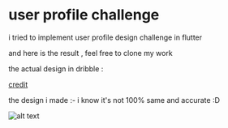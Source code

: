 # user profile challenge 

i tried to implement user profile design challenge in flutter 

and here is the result , feel free to clone my work 

the actual design in dribble :


[credit](https://dribbble.com/shots/3265823-Designplanner-Application)


the design i made :- 
i know it's not 100% same and accurate :D  


![alt text](https://github.com/abodrak/userprofileChallenge/blob/master/assets/Screen%20Shot%202019-06-10%20at%204.07.40%20PM.png "Logo Title Text 1")

